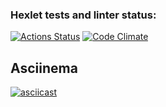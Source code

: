 ### Hexlet tests and linter status:
[![Actions Status](https://github.com/rimaris/frontend-project-46/workflows/hexlet-check/badge.svg)](https://github.com/rimaris/frontend-project-46/actions)
[![Code Climate](https://codeclimate.com/github/rimaris/frontend-project-46.png)](https://codeclimate.com/github/rimaris/frontend-project-46)
## Asciinema
[![asciicast](https://asciinema.org/a/PbccFJ1Tl4UOrOwtLf0JuOU1B.svg)](https://asciinema.org/a/PbccFJ1Tl4UOrOwtLf0JuOU1B)